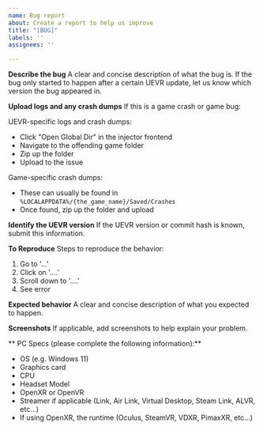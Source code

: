 ```yaml
---
name: Bug report
about: Create a report to help us improve
title: "[BUG]"
labels: ''
assignees: ''

---
```


**Describe the bug**
A clear and concise description of what the bug is. If the bug only started to happen after a certain UEVR update, let us know which version the bug appeared in.

**Upload logs and any crash dumps**
If this is a game crash or game bug:

UEVR-specific logs and crash dumps:
* Click "Open Global Dir" in the injector frontend
* Navigate to the offending game folder
* Zip up the folder
* Upload to the issue

Game-specific crash dumps:
* These can usually be found in `%LOCALAPPDATA%/{the_game_name}/Saved/Crashes`
* Once found, zip up the folder and upload

**Identify the UEVR version**
If the UEVR version or commit hash is known, submit this information.

**To Reproduce**
Steps to reproduce the behavior:
1. Go to '...'
2. Click on '....'
3. Scroll down to '....'
4. See error

**Expected behavior**
A clear and concise description of what you expected to happen.

**Screenshots**
If applicable, add screenshots to help explain your problem.

** PC Specs (please complete the following information):**
 - OS (e.g. Windows 11)
 - Graphics card
 - CPU
 - Headset Model
 - OpenXR or OpenVR
 - Streamer if applicable (Link, Air Link, Virtual Desktop, Steam Link, ALVR, etc...)
 - If using OpenXR, the runtime (Oculus, SteamVR, VDXR, PimaxXR, etc...)
